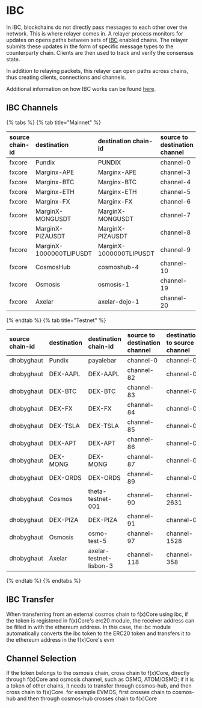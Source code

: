 # IBC

In IBC, blockchains do not directly pass messages to each other over the network. This is where relayer comes in. A
relayer process monitors for updates on opens paths between sets of [IBC](https://ibcprotocol.org/) enabled chains. The
relayer submits these updates in the form of specific message types to the counterparty chain. Clients are then used to
track and verify the consensus state.

In addition to relaying packets, this relayer can open paths across chains, thus creating clients, connections and
channels.

Additional information on how IBC works can be found [here](https://ibc.cosmos.network/).

## IBC Channels

{% tabs %}
{% tab title="Mainnet" %}

| source chain-id | destination             | destination chain-id    | source to destination channel | destination to source channel |
|:----------------|:------------------------|:------------------------|:------------------------------|:------------------------------|
| fxcore          | Pundix                  | PUNDIX                  | channel-0                     | channel-0                     |
| fxcore          | Marginx-APE             | Marginx-APE             | channel-3                     | channel-0                     |
| fxcore          | Marginx-BTC             | Marginx-BTC             | channel-4                     | channel-0                     |
| fxcore          | Marginx-ETH             | Marginx-ETH             | channel-5                     | channel-0                     |
| fxcore          | Marginx-FX              | Marginx-FX              | channel-6                     | channel-0                     |
| fxcore          | MarginX-MONGUSDT        | MarginX-MONGUSDT        | channel-7                     | channel-0                     |
| fxcore          | MarginX-PIZAUSDT        | MarginX-PIZAUSDT        | channel-8                     | channel-0                     |
| fxcore          | MarginX-1000000TLIPUSDT | MarginX-1000000TLIPUSDT | channel-9                     | channel-0                     |
| fxcore          | CosmosHub               | cosmoshub-4             | channel-10                    | channel-585                   |
| fxcore          | Osmosis                 | osmosis-1               | channel-19                    | channel-2716                  |
| fxcore          | Axelar                  | axelar-dojo-1           | channel-20                    | channel-128                   |

{% endtab %}
{% tab title="Testnet" %}

| source chain-id   | destination | destination chain-id    | source to destination channel | destination to source channel |
|:------------------|:------------|:------------------------|:------------------------------|:------------------------------|
| dhobyghaut        | Pundix      | payalebar               | channel-0                     | channel-0                     |
| dhobyghaut        | DEX-AAPL    | DEX-AAPL                | channel-82                    | channel-0                     |
| dhobyghaut        | DEX-BTC     | DEX-BTC                 | channel-83                    | channel-0                     |
| dhobyghaut        | DEX-FX      | DEX-FX                  | channel-84                    | channel-0                     |
| dhobyghaut        | DEX-TSLA    | DEX-TSLA                | channel-85                    | channel-0                     |
| dhobyghaut        | DEX-APT     | DEX-APT                 | channel-86                    | channel-0                     |
| dhobyghaut        | DEX-MONG    | DEX-MONG                | channel-87                    | channel-0                     |
| dhobyghaut        | DEX-ORDS    | DEX-ORDS                | channel-89                    | channel-0                     |
| dhobyghaut        | Cosmos      | theta-testnet-001       | channel-90                    | channel-2631                  |
| dhobyghaut        | DEX-PIZA    | DEX-PIZA                | channel-91                    | channel-0                     |
| dhobyghaut        | Osmosis     | osmo-test-5             | channel-97                    | channel-1528                  |
| dhobyghaut        | Axelar      | axelar-testnet-lisbon-3 | channel-118                   | channel-358                   |

{% endtab %}
{% endtabs %}

## IBC Transfer

When transferring from an external cosmos chain to f(x)Core using ibc, if the token is registered in f(x)Core's erc20
module, the receiver address can be filled in with the ethereum address. In this case, the ibc module
automatically converts the ibc token to the ERC20 token and transfers it to the ethereum address in the f(x)Core's evm

## Channel Selection

If the token belongs to the osmosis chain, cross chain to f(x)Core, directly through f(x)Core and osmosis channel, such
as OSMO, ATOM/OSMO;
if it is a token of other chains, it needs to transfer through cosmos-hub, and then cross chain to f(x)Core.
for example EVMOS, first crosses chain to cosmos-hub and then through cosmos-hub crosses chain to f(x)Core
